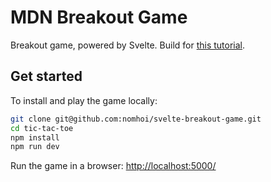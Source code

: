 # MDN Breakout Game

Breakout game, powered by Svelte. Build for [this tutorial](https://habr.com/ru/post/458142/).

## Get started
To install and play the game locally:
```bash
git clone git@github.com:nomhoi/svelte-breakout-game.git
cd tic-tac-toe
npm install
npm run dev
```
Run the game in a browser: [http://localhost:5000/](http://localhost:5000/)
